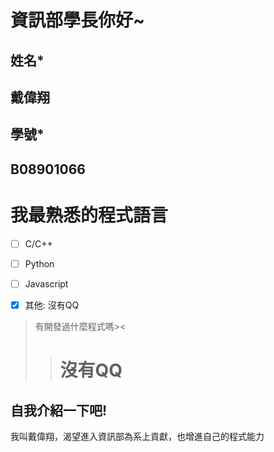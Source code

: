 # 資訊部學長你好~
## 姓名*
## 戴偉翔
## 學號*
## B08901066
# **我最熟悉的程式語言**
- [ ] C/C++

- [ ] Python

- [ ] Javascript

- [x] 其他:
       沒有QQ 
 >有開發過什麼程式嗎><
 >> # 沒有QQ
 ## 自我介紹一下吧!
我叫戴偉翔，渴望進入資訊部為系上貢獻，也增進自己的程式能力

